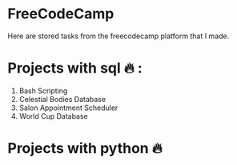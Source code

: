# FreeCodeCamp
Here are stored tasks from the freecodecamp platform that I made.

# Projects with sql :fire: :
1) Bash Scripting
2) Celestial Bodies Database
3) Salon Appointment Scheduler
4) World Cup Database

# Projects with python :fire:
